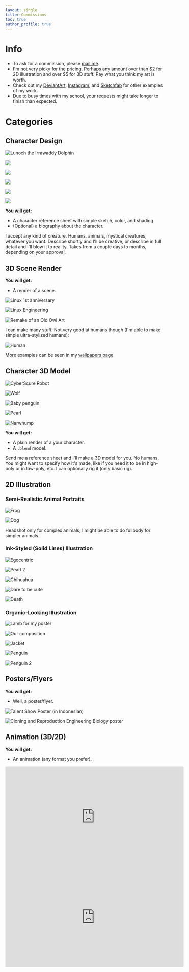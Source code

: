 ```yaml
---
layout: single
title: Commissions
toc: true
author_profile: true
---
```


Info
====

*   To ask for a commission, please [mail me](mailto:daringcuteseal@gmail.com).
*   I'm not very picky for the pricing. Perhaps any amount over than $2 for 2D illustration and over $5 for 3D stuff. Pay what you think my art is worth.
*   Check out my [DeviantArt](https://www.deviantart.com/daringcuteseal), [Instagram](https://instagram.com/daringcuteseal), and [Sketchfab](https://sketchfab.com/Mysticreator) for other examples of my work.
*   Due to busy times with my school, your requests might take longer to finish than expected.

Categories
==========

Character Design
----------------


![Lunoch the Irrawaddy Dolphin](examples/lunoch.png)

![](examples/refsheet1.png)

![](examples/refsheet2.png)

![](examples/yokina.png)

![](examples/chloe.png)

![](examples/dito.png)

**You will get:**

*   A character reference sheet with simple sketch, color, and shading.
*   (Optional) a biography about the character.

I accept any kind of creature. Humans, animals, mystical creatures, whatever you want. Describe shortly and I'll be creative, or describe in full detail and I'll blow it to reality. Takes from a couple days to months, depending on your approval.

3D Scene Render
---------------

**You will get:**

*   A render of a scene.

![Linux 1st anniversary](examples/l1y.png)

![Linux Engineering](examples/linux-engineering.png)

![Remake of an Old Owl Art](examples/owl-remake-2yrs.png)

I can make many stuff. Not very good at humans though (I'm able to make simple ultra-stylized humans):

![Human](examples/best-stories.jpeg)

 More examples can be seen in my [wallpapers page](https://wallpapers.daringcuteseal.xyz).


Character 3D Model
------------------

![CyberScure Robot](examples/cybscure-1.png)

![Wolf](examples/wolf.png)

![Baby penguin](examples/baby-penguin.png)

![Pearl](examples/pearl.png)

![Narwhump](examples/narwhump.png)

**You will get:**

*   A plain render of a your character.
*   A `.blend` model.

Send me a reference sheet and I'll make a 3D model for you. No humans. You might want to specify how it's made, like if you need it to be in high-poly or in low-poly, etc. I can optionally rig it (only basic rig).


2D Illustration
---------------

### Semi-Realistic Animal Portraits

![Frog](examples/frog.png)

![Dog](examples/dog.png)

Headshot only for complex animals; I might be able to do fullbody for simpler animals.

### Ink-Styled (Solid Lines) Illustration
![Egocentric](examples/egocentric.png)

![Pearl 2](examples/pearl2.png)

![Chihuahua](examples/chihuahua.png)

![Dare to be cute](examples/dare-to-be-cute.png)

![Death](examples/death.png)

### Organic-Looking Illustration

![Lamb for my poster](examples/lamb.png)

![Our composition](examples/our-composition.png)

![Jacket](examples/jacket.png)

![Penguin](examples/penguin-watermarked.png)

![Penguin 2](examples/other-penguin.png)



Posters/Flyers
--------------

**You will get:**
* Well, a poster/flyer.

![Talent Show Poster (in Indonesian)](examples/a4-poster-1.png)

![Cloning and Reproduction Engineering Biology poster](examples/poster2-2.png)


Animation (3D/2D)
-----------------

**You will get:**
* An animation (any format you prefer).

<iframe width="560" height="315" src="https://www.youtube.com/embed/VDJWoM5AC4o?si=t_CpyGzz8wo32VAf" title="YouTube video player" frameborder="0" allow="accelerometer; autoplay; clipboard-write; encrypted-media; gyroscope; picture-in-picture; web-share" allowfullscreen></iframe>

<iframe width="560" height="315" src="https://www.youtube.com/embed/kYDscsf-vE0?si=3LhwvPgDG5j0Q7Iy" title="YouTube video player" frameborder="0" allow="accelerometer; autoplay; clipboard-write; encrypted-media; gyroscope; picture-in-picture; web-share" allowfullscreen></iframe>
